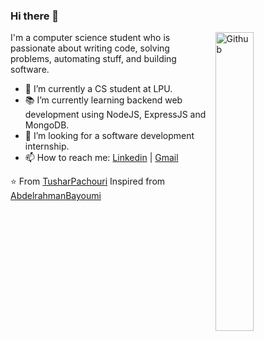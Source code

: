 ### Hi there 👋

<img width="35%" align="right" alt="Github" src="https://user-images.githubusercontent.com/48678280/88862734-4903af80-d201-11ea-968b-9c939d88a37c.gif" />

I'm a computer science student who is passionate about writing code, solving problems, automating stuff, and building software.

- 🔭 I’m currently a CS student at LPU.
- 📚 I’m currently learning  backend web development using NodeJS, ExpressJS and MongoDB.
- 👯 I’m looking for a software development internship. 
- 📫 How to reach me: [Linkedin](https://www.linkedin.com/in/tushar-pachouri/) | [Gmail](mailto:tusharpachouri001@gmail.com)

⭐️ From [TusharPachouri](https://github.com/TusharPachouri)
Inspired from [AbdelrahmanBayoumi](https://github.com/abdelrahmanbayoumi)
